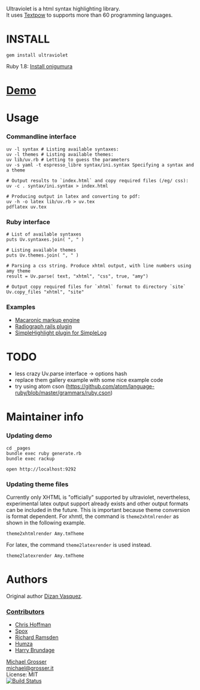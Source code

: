 Ultraviolet is a html syntax highlighting library.<br/>
It uses [Textpow](https://github.com/grosser/textpow) to supports more than 60 programming languages.

# INSTALL

    gem install ultraviolet

Ruby 1.8: [Install onigumura](https://github.com/grosser/textpow#ruby-18)

# [Demo](http://grosser.github.com/ultraviolet)

# Usage

### Commandline interface

    uv -l syntax # Listing available syntaxes:
    uv -l themes # Listing available themes:
    uv lib/uv.rb # Letting to guess the parameters
    uv -s yaml -t espresso_libre syntax/ini.syntax Specifying a syntax and a theme

    # Output results to `index.html` and copy required files (/eg/ css):
    uv -c . syntax/ini.syntax > index.html

    # Producing output in latex and converting to pdf:
    uv -h -o latex lib/uv.rb > uv.tex
    pdflatex uv.tex

### Ruby interface

    # List of available syntaxes
    puts Uv.syntaxes.join( ", " )

    # Listing available themes
    puts Uv.themes.join( ", " )

    # Parsing a css string. Produce xhtml output, with line numbers using amy theme
    result = Uv.parse( text, "xhtml", "css", true, "amy")

    # Output copy required files for `xhtml` format to directory `site`
    Uv.copy_files "xhtml", "site"

### Examples
 - [Macaronic markup engine](http://mama.rubyforge.org)
 - [Radiograph rails plugin](http://agilewebdevelopment.com/plugins/radiograph)
 - [SimpleHighlight plugin for SimpleLog](http://www.daikini.com/past/2007/6/14/simplehighlight_syntax_highlighting_for_simplelog)

# TODO
 - less crazy Uv.parse interface -> options hash
 - replace them gallery example with some nice example code
 - try using atom cson (https://github.com/atom/language-ruby/blob/master/grammars/ruby.cson)

# Maintainer info

### Updating demo

    cd _pages
    bundle exec ruby generate.rb
    bundle exec rackup

    open http://localhost:9292

### Updating theme files

Currently only XHTML is "officially" supported by ultraviolet, nevertheless,
experimental latex output support already exists and other output formats can
be included in the future. This is important because theme conversion is format
dependent. For xhmtl, the command is `theme2xhtmlrender` as shown in the
following example.

    theme2xhtmlrender Amy.tmTheme

For latex, the command `theme2latexrender` is used instead.

    theme2latexrender Amy.tmTheme

Authors
=======

Original author [Dizan Vasquez](https://github.com/dichodaemon).

### [Contributors](https://github.com/grosser/ultraviolet/contributors)
 - [Chris Hoffman](https://github.com/cehoffman)
 - [Spox](https://github.com/spox)
 - [Richard Ramsden](https://github.com/rramsden)
 - [Humza](https://github.com/secondplanet)
 - [Harry Brundage](https://github.com/hornairs)

[Michael Grosser](http://grosser.it)<br/>
michael@grosser.it<br/>
License: MIT<br/>
[![Build Status](https://secure.travis-ci.org/grosser/ultraviolet.png)](http://travis-ci.org/grosser/ultraviolet)
